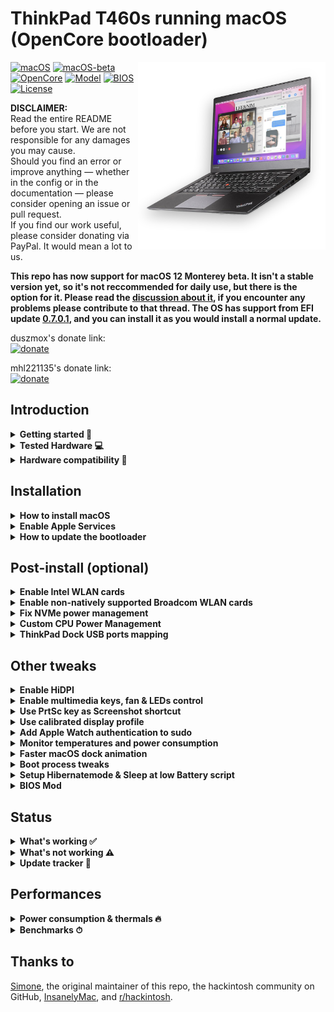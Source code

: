 # ThinkPad T460s running macOS (OpenCore bootloader)

<img align="right" src="/Images/t460s-monterey.png" alt="Lenovo Thinkpad T460s macOS Hackintosh OpenCore" width="300">

[![macOS](https://img.shields.io/badge/macOS-11.4-blue)](https://developer.apple.com/documentation/macos-release-notes)
[![macOS-beta](https://img.shields.io/badge/macOS–Beta-12_beta–1-orange)](https://developer.apple.com/documentation/macos-release-notes/macos-12-beta-release-notes)
[![OpenCore](https://img.shields.io/badge/OpenCore-0.7.0-green)](https://github.com/acidanthera/OpenCorePkg)
[![Model](https://img.shields.io/badge/Model-20F9*-lightgrey)](https://psref.lenovo.com/Product/ThinkPad_T460s)
[![BIOS](https://img.shields.io/badge/BIOS-1.51-yellow)](https://pcsupport.lenovo.com/us/en/products/laptops-and-netbooks/thinkpad-t-series-laptops/thinkpad-t460s/downloads/driver-list/component?name=BIOS%2FUEFI)
[![License](https://img.shields.io/badge/license-MIT-purple)](/LICENSE)

**DISCLAIMER:**  
Read the entire README before you start.
We are not responsible for any damages you may cause.  
Should you find an error or improve anything — whether in the config or in the documentation — please consider opening an issue or pull request.  
If you find our work useful, please consider donating via PayPal.
It would mean a lot to us.

**This repo has now support for macOS 12 Monterey beta. It isn't a stable version yet, so it's not reccommended for daily use, but there is the option for it. Please read the [discussion about it](https://github.com/simprecicchiani/ThinkPad-T460s-macOS-OpenCore/discussions/118), if you encounter any problems please contribute to that thread. The OS has support from EFI update [0.7.0.1](https://github.com/simprecicchiani/ThinkPad-T460s-macOS-OpenCore/releases/tag/0.7.0.1), and you can install it as you would install a normal update.**

duszmox's donate link:  
[![donate](https://img.shields.io/badge/-buy%20me%20a%20coffee-orange)](https://www.paypal.com/donate?hosted_button_id=UW5DT28YP3QQUS)

mhl221135's donate link:  
[![donate](https://img.shields.io/badge/-buy%20me%20a%20coffee-orange)](https://mhl221135.diaka.ua/donate)

## Introduction

<details>  
<summary><strong>Getting started 📖</strong></summary>
</br>

**Meet the bootloader:**

- [Why OpenCore](https://dortania.github.io/OpenCore-Install-Guide/why-oc.html)
- Dortania's [website](https://dortania.github.io)

**Recommended tools:**

- Plist editor [ProperTree](https://github.com/corpnewt/ProperTree)
- Handy-dandy ESP mounting script [MountEFI](https://github.com/corpnewt/MountEFI)

**Resources**

- [OpenCore](https://github.com/acidanthera/OpenCorePkg)
- [OC-little](https://github.com/daliansky/OC-little)
- [X1 Carbon config](https://github.com/tylernguyen/x1c6-hackintosh)
- [T460 config](https://github.com/MSzturc/Lenovo-T460-OpenCore)

</details>

</details>

<details>  
<summary><strong>Tested Hardware 💻</strong></summary>
</br>

| @duszmox's Model | Thinkpad T460s 20FAS2SV00                                                                                 |
| :--------------- | :-------------------------------------------------------------------------------------------------------- |
| Processor        | Core i7-6600U (2C, 2.6 / 3.4GHz, 4MB) vPro                                                                |
| Graphics         | Integrated Intel HD Graphics 520                                                                          |
| Memory           | 4GB Soldered + 8GB DIMM 2133MHz DDR4, dual-channel                                                        |
| Display          | 14" Full HD (1920x1080) IPS, non-touch                                                                    |
| Storage          | Samsung Evo 970 PRO 500GB NVMe SSD                                                                        |
| Ethernet         | Intel Ethernet Connection I219-LM (Jacksonville)                                                          |
| WLAN + Bluetooth | 11ac+BT, [Broadcom BCM94360CS2](/Guides/Replace-WLAN.md), 2x2 card                                        |
| Camera           | HD720p resolution, low light sensitive, fixed focus                                                       |
| Audio support    | HD Audio, Realtek ALC3245 codec, stereo speakers 1Wx2, dual array microphone, combo audio/microphone jack |
| Keyboard         | 6-row, spill-resistant, multimedia Fn keys, LED backlight                                                 |
| Battery          | Front Li-Polymer 3-cell (23Wh) and rear Li-Ion 3-cell (26Wh), both Integrated                             |

| @mhl221135's Model | Thinkpad T460s 20F90002\*\*                                                                               |
| :----------------- | :-------------------------------------------------------------------------------------------------------- |
| Processor          | Core i5-6300U (2C, 2.4 / 3.0GHz, 3MB)                                                                     |
| Graphics           | Integrated Intel HD Graphics 520                                                                          |
| Memory             | 4GB Soldered + 8GB DIMM 2133MHz DDR4, dual-channel                                                        |
| Display            | 14" Full HD (1920x1080) IPS, Touch (currently not supported)                                              |
| Storage            | Western Digital Black SN750 500GB NVMe SSD                                                                |
| Ethernet           | Intel Ethernet Connection I219-LM (Jacksonville)                                                          |
| WLAN + Bluetooth   | 11ac+BT, Intel® Dual Band Wireless-AC 8265, 2x2 card                                                      |
| Camera             | HD720p resolution, low light sensitive, fixed focus                                                       |
| Audio support      | HD Audio, Realtek ALC3245 codec, stereo speakers 1Wx2, dual array microphone, combo audio/microphone jack |
| Keyboard           | 6-row, spill-resistant, multimedia Fn keys, LED backlight                                                 |
| Battery            | Front Li-Polymer 3-cell (23Wh) and rear Li-Ion 3-cell (26Wh), both Integrated                             |

</details>

<details>  
<summary><strong>Hardware compatibility 🧰</strong></summary>
</br>

This EFI will suit any T460s regardless of CPU model<sup>[1](#CPU)</sup>, amount of RAM, display resolution<sup>[2](#Res)</sup> and internal storage<sup>[3](#NVMe)</sup>.

<a name="CPU">1</a>. Optional custom CPU Power Management guide.  
<a name="Res">2</a>. 1440p displays should change `NVRAM -> Add -> 7C436110-AB2A-4BBB-A880-FE41995C9F82 -> UIScale`:`2` to get proper scaling while booting.  
<a name="NVMe">3</a>. Follow NVMe fix guide below for NVMe drives.

This bootloader configuration will probably suit other 6th generation Thinkpads, but there could be some defacts (i. e. not working usb ports, can't connect any displays.. etc.). If you own a model other then a T460s check out these repositories:
| Maintainer | Model | Bootloader |
| :------------ | ----------: | ---------: |
| MSzturc | [T460](https://github.com/MSzturc/Lenovo-T460-OpenCore) | Opencore |
| duszmox | [X1 Carbon Gen 4](https://github.com/duszmox/ThinkPad-X1C4-macOS-OpenCore) | Opencore |
| Tluck | [T560/T460](https://github.com/tluck/Lenovo-T460-Clover) | Clover |

</details>

## Installation

<details>  
<summary><strong>How to install macOS</strong></summary>
</br>

1. [Create an installation media](https://dortania.github.io/OpenCore-Install-Guide/installer-guide/#making-the-installer)
1. Download the [latest EFI folder](https://github.com/simprecicchiani/ThinkPad-T460s-macOS-OpenCore/releases) and copy it into the ESP partiton
1. Change your BIOS settings according to the table below
1. Boot from the USB installer (press `F12` to choose boot volume) and [start the installation process](https://dortania.github.io/OpenCore-Install-Guide/installation/installation-process.html#booting-the-opencore-usb)

| Menu     |                   |                                 | Setting     |
| -------- | ----------------- | ------------------------------- | ----------- |
| Config   | USB               | UEFI BIOS Support               | `Enable `   |
|          | Power             | Intel SpeedStep Technology      | `Enable `   |
|          |                   | CPU Power Management            | `Enable `   |
|          | CPU               | Hyper-Threading Technology      | `Enable `   |
| Security | Security Chip     |                                 | `Disable `  |
|          | Memory Protection | Execution Prevention            | `Enable `   |
|          | Virtualization    | Intel Virtualization Technology | `Enable `   |
|          |                   | Intel VT-d Feature              | `Enable `   |
|          | Anti-Theft        | Computrace                      | `Disable `  |
|          | Secure Boot       |                                 | `Disable `  |
|          | Intel SGX         |                                 | `Disable `  |
|          | Device Guard      |                                 | `Disable `  |
| Startup  | UEFI/Legacy Boot  |                                 | `UEFI Only` |
|          | CSM Support       |                                 | `No`        |
|          | Boot Mode         |                                 | `Quick`     |

</details>

<details>  
<summary><strong>Enable Apple Services</strong></summary>
</br>

1. Run the following script in Terminal

```bash
git clone https://github.com/corpnewt/GenSMBIOS && cd GenSMBIOS && chmod +x GenSMBIOS.command && ./GenSMBIOS.command
```

2. Type `3` to Generate SMBIOS, then press ENTER
3. Type `MacbookPro13,1 5`, then press ENTER. Leave this Terminal window open.
4. Open `/EFI/OC/Config.plist` with any editor and navigate to `PlatformInfo -> Generic`
5. Add the script's last result to `MLB, SystemSerialNumber and SystemUUID`

```diff
<key>PlatformInfo</key>
<dict>
   <key>Generic</key>
   <array>
      </dict>
         <key>AdviseWindows</key>
         <false/>
         <key>SystemMemoryStatus</key>
         <string>Auto</string>
         <key>MLB</key>
+        <string>M0000000000000001</string>
         <key>ProcessorType</key>
         <integer>0</integer>
         <key>ROM</key>
         <data>ESIzRFVm</data>
         <key>SpoofVendor</key>
         <true/>
         <key>SystemProductName</key>
         <string>MacBookPro13,1</string>
         <key>SystemSerialNumber</key>
+        <string>W00000000001</string>
         <key>SystemUUID</key>
+        <string>00000000-0000-0000-0000-000000000000</string>
      </dict>
   </array>
</dict>
```

6. Save and reboot the system

</details>

<details>  
<summary><strong>How to update the bootloader</strong></summary>
</br>

1. Download the [latest release](https://github.com/simprecicchiani/ThinkPad-T460s-macOS-OpenCore/releases)
1. Copy and Paste your `PlatfromInfo`
1. Enable optional kexts if needed (NVMEFix, AirportItlwm, etc.)
1. Test the new bootloader with an USB stick (Set `BootProtect: None` whenever booting with external drives)
1. Customize boot preferences (skip picker, disable verbose, etc.)
1. Mount your ESP partition
1. Backup your old EFI folder and replace it with the new one

</details>

## Post-install (optional)

<details>  
<summary><strong>Enable Intel WLAN cards</strong></summary>
</br>
Two different drivers are under development for Intel WiFi support: `AirportItlwm.kext` and `AirPortOpenBSD.kext`. Do NOT use them both at the same time.

1. Open `/EFI/OC/Config.plist` with any editor
1. Add the content of [#intel-wlan.plist](/EFI/OC/#intel-wlan.plist)
1. Save and reboot the system

**Note:** When it comes to Airportitlwm.kext you have two options, Airportitlwm-11.kext
and Airportitlwm-12.kext. Choose the one corresponding to your macOS version, otherwise the wifi won't work.  

**Note 2:** The drivers provided in this repo are for Big Sur and Monterey only; if you're running a different version of macOS please use the corresponding [AirportItlwm.kext](https://github.com/OpenIntelWireless/itlwm/releases) or [AirPortOpenBSD.kext](https://github.com/a565109863/AirPortOpenBSD/releases/).


Optional: [Remove unnecessary firmware files from OpenIntelWireless drivers](/Guides/Clean-OpenIntelWireless.md).

</details>

<details>
<summary><strong>Enable non-natively supported Broadcom WLAN cards</strong></summary>
</br>

1. Download [AirportBrcmFixup](https://github.com/acidanthera/AirportBrcmFixup/releases) and
   [BrcmPatchRAM](https://github.com/acidanthera/BrcmPatchRAM/releases).
1. Copy AirportBrcmFixup.kext, BrcmBluetoothInjector.kext, BrcmFirmwareData.kext and BrcmPatchRAM3.kext to `/EFI/OC/Kexts`
1. Open `/EFI/OC/Config.plist` with any editor
1. Add the content of [#broadcom-wlan.plist](/EFI/OC/#broadcom-wlan.plist

1. Save and reboot the system

</details>

<details>  
<summary><strong>Fix NVMe power management</strong></summary>
</br>

1. Open `/EFI/OC/Config.plist` with any editor
1. Add the content of [#nvme-fix.plist](/EFI/OC/#nvme-fix.plist)
1. Save and reboot the system

</details>

<details>  
<summary><strong>Custom CPU Power Management</strong></summary>
</br>

1. Run the following script in Terminal

```bash
git clone https://github.com/corpnewt/CPUFriendFriend; cd CPUFriendFriend; chmod +x ./CPUFriendFriend.command; ./CPUFriendFriend.command
```

1. When asked, select preferred values
1. From the pop-up window, copy `ssdt_data.aml` into `/EFI/OC/ACPI/` folder (rename it if you'd like)
1. Open `/EFI/OC/Config.plist` with any editor
1. Add the content of [#cpu-pm.plist](/EFI/OC/#cpu-pm.plist) (make sure SSDT-PLUG.aml is disabled and match your new SSDT filename)
1. Save and reboot the system

</details>

<details>  
<summary><strong>ThinkPad Dock USB ports mapping</strong></summary>
</br>

I've never had one so there's a chance something might not be working. [USB mapping guide](https://dortania.github.io/OpenCore-Post-Install/usb/).

</details>

## Other tweaks

<details>  
<summary><strong>Enable HiDPI</strong></summary>
</br>

1. [Disable SIP](https://dortania.github.io/OpenCore-Install-Guide/troubleshooting/troubleshooting.html#disabling-sip)
1. Run the following script in Terminal
   ```bash
   bash -c "$(curl -fsSL https://raw.githubusercontent.com/xzhih/one-key-hidpi/master/hidpi.sh)"
   ```
1. Follow the instructions, then reboot
1. Re-enable SIP (if desired)

[Alternative method](https://github.com/bbhardin/A-Guide-to-MacOS-Scaled-Resolutions)

</details>

<details>  
<summary><strong>Enable multimedia keys, fan & LEDs control </strong></summary>
</br>

1. Download and install [YogaSMC-App-Release.dmg](https://github.com/zhen-zen/YogaSMC/releases) (both the pref-panel and app itself)
1. Open the app
1. Check the `launch on login` option

</details>

<details>  
<summary><strong>Use PrtSc key as Screenshot shortcut</strong></summary>
</br>

Super useful shortcut that I wish I had it on my previous MBP. Default is `⌘⇧5`.

1. Open SystemPreferences.app
1. Go under `Keyboard > Shortcuts > Screenshots`
1. Click on `Screenshot and recording options` field
1. Press `PrtSc` on your keyboard (it should came out as `F13`)

</details>

<details>  
<summary><strong>Use calibrated display profile</strong></summary>
</br>

NotebookCheck's calibrated profiles. Not all panel are the same, final result may vary.

1. Run one of the following script in Terminal
   - for 1440p displays
     ```bash
     cd ~/Library/ColorSync/Profiles; wget https://github.com/simprecicchiani/ThinkPad-T460s-macOS-OpenCore/raw/master/Files/DisplayColorProfiles/T460s_WQHD_VVX14T058J02.icm
     ```
   - for 1080p displays
     ```bash
     cd ~/Library/ColorSync/Profiles; wget https://github.com/simprecicchiani/ThinkPad-T460s-macOS-OpenCore/raw/master/Files/DisplayColorProfiles/T460s_FHD_N140HCE_EAA.icm
     ```
2. Go under `SystemPreferences > Displays > Colour`
3. Select the profile

<img src="/Images/display-profile.png" alt="Lenovo Thinkpad T460s macOS Hackintosh OpenCore" height="300">

</details>

<details>
<summary><strong>Add Apple Watch authentication to sudo</strong></summary>
</br>

If you have an Apple Watch and you already [replaced the build in WiFi card](/Guides/Replace-WLAN.md), you could enable authenticating as sudo with you Apple Watch using [pam-watch](https://github.com/biscuitehh/pam-watchid).

1. Download the latest [ZIP file](https://github.com/biscuitehh/pam-watchid/archive/main.zip)
2. Unzip, which by default creates a folder called pam-watchid-main.
3. Open Terminal and install it:

   - `$ cd ~/Downloads/pam-watchid-main`
   - `$ sudo make install`

4. Regsiter the new PAM module for sudo:

   - Edit /etc/pam.d/sudo
   - Add a new line under line 1 (which is a comment) containing:
     ```bash
     auth sufficient pam_watchid.so
     ```

That’s it. Now, whenever you use sudo, you have the option of using your Watch to authenticate.
<img src="/Images/AW-sudo.png" alt="Apple Watch authenticating with sudo" height="300">

   </details>

<details>  
<summary><strong>Monitor temperatures and power consumption</strong></summary>
</br>

1. Download and install [HWMonitor](https://github.com/kzlekk/HWSensors/releases)
1. Check `launch on login` (optional)

</details>

<details>  
<summary><strong>Faster macOS dock animation</strong></summary>
</br>

This enables auto-hide and speeds up the animation

1. Run the following script in Terminal
   ```bash
   defaults write com.apple.dock autohide-delay -float 0; defaults write com.apple.dock autohide-time-modifier -float 0.5; killall Dock
   ```
   </details>

<details>  
<summary><strong>Boot process tweaks</strong></summary>
</br>

| Menu |       |            | Setting    | What does it do?     |
| :--- | :---- | :--------- | :--------- | :------------------- |
| Misc | Boot  | ShowPicker | `False`    | Skip bootloader page |
| UEFI | Audio | PlayChime  | `Disabled` | Always silent boot   |

</details>
<details>  
<summary><strong>Setup Hibernatemode & Sleep at low Battery script</strong></summary>
</br>
<a href="https://www.tonymacx86.com/threads/release-sleeponlowbattery-solb.264785">Script that performs auto sleep/hibernate at low battery</a>
<br><br>
1.Open terminal
<br>
2.Enter commands below one by one
<br>
Settings for AC:

```
sudo pmset -c standby 1
sudo pmset -c hibernatemode 0
```

Setting for battery:

```
sudo pmset -b standby 1
sudo pmset -b standbydelayhigh 900
sudo pmset -b standbydelaylow 60
sudo pmset -b hibernatemode 25
sudo pmset -b highstandbythreshold 70
```

Settings for all:

```
sudo pmset -a acwake 0
sudo pmset -a lidwake 1
sudo pmset -a powernap 0
```

To restore default system settings run `pmset restoredefaults ` command

<details>  
<summary><strong>Commands description</strong></summary>
   
`acwake` - wake the machine when power source (AC/battery) is changed (value = 0/1)

`lidwake` - wake the machine when the laptop lid (or clamshell) is opened (value = 0/1)

`powernap` - enable/disable Power Nap on supported machines (value = 0/1)

`standbydelayhigh` and `standbydelaylow` specify the delay, in seconds,
before writing the hibernation image to disk and powering off memory for Standby.
standbydelayhigh is used when the remaining battery capacity is above `highstandbythreshold`(has a default value of 50 percent),
and standbydelaylow is used when the remaining battery capacity is below highstandbythreshold.

hibernatemode supports values of 0, 3, or 25.

To disable hibernation, set hibernatemode to 0.

`hibernatemode` = 0 by default on desktops. The system will not back memory up to persistent storage. The system must wake from the contents of memory; the system will lose context on power loss.

`hibernatemode` = 3 by default on portables. The system will store a copy of memory to persistent storage (the disk), and will power memory during sleep. The system will wake from memory, unless a power loss forces it to restore from hibernate image.

`hibernatemode` = 25 is only settable via pmset. The system will store a copy of memory to persistent storage (the disk), and will remove power to memory. The system will restore from disk image. If you want "hibernation" - slower sleeps, slower wakes, and better battery life, you should use this setting.<br><br>
[pmset Descriptions Source](https://www.dssw.co.uk/reference/pmset.html)

</details> <br><br>
</details>
<details>  
<summary><strong>BIOS Mod</strong></summary>
</br>

I know it can be scary at first but with the right amount of carefulness anyone can do it.  
Is it worth the effort and risk? I don't think so. I enjoyed it? 100%.  
A [brief guide referencing other guides](/Guides/Bios-Mod.md).

</details>

## Status

<details>  
<summary><strong>What's working ✅</strong></summary>
</br>
 
- [x] CPU Power Management `~1W on IDLE`
- [x] Intel HD 520 Graphics `incuding graphics acceleration`
- [x] USB ports
- [x] Internal camera `working fine on FaceTime, Skype, Zoom and others`
- [x] Sleep / Hibernatemode `25 or 3` / Wake / Shutdown / Reboot
- [x] Intel Gigabit Ethernet
- [x] Wifi, Bluetooth, Airdrop, Handoff, Continuity, Sidecar wireless `some functionalities may be buggy or broken on Intel WLAN cards`
- [x] iMessage, FaceTime, App Store, iTunes Store `Please generate your own SMBIOS`
- [x] Speakers and headphones combo jack 
- [x] Batteries
- [x] Keyboard map and hotkeys with [YogaSMC](https://github.com/zhen-zen/YogaSMC)
- [x] [Trackpad, Trackpoint and physical buttons](/Images/VoodooRMI-T460s-trackpad-gestures.gif) `all macOS gestures working thanks to VoodooRMI`
- [x] SIP and FileVault 2 can be turned on
- [x] HDMI `with digital audio passthrough`
- [x] SD Card Reader `slow r/w speed but works`

</details>

<details>  
<summary><strong>What's not working ⚠️</strong></summary>
</br>

- [ ] Some users reported Mini DisplayPort is broken for them with latest updates, but it's working for me just fine
- [ ] Safari DRM `Use Chromium engine to watch Apple TV+, Amazon Prime Video, Netflix and others`
- [ ] WWAN (needs to be implemented)
- [ ] Fingerprint Reader
- [ ] Touchscreen

</details>

<details>  
<summary><strong>Update tracker 🔄</strong></summary>
</br>

| [EFI Release](https://github.com/simprecicchiani/ThinkPad-T460s-macOS-OpenCore/releases)       | 0.7.0 |
| :--------------------------------------------------------------------------------------------- | :---- |
| [MacOS](https://www.apple.com/macos/)                                                          | 11.4 / 12 beta-1  |
| [OpenCore](https://github.com/acidanthera/OpenCorePkg/releases)                                | 0.7.0 |
| [Lilu](https://github.com/acidanthera/Lilu/releases)                                           | 1.5.4b |
| [VirtualSMC](https://github.com/acidanthera/VirtualSMC/releases)                               | 1.2.5b |
| [YogaSMC](https://github.com/zhen-zen/YogaSMC/releases)                                        | 1.5.1 |
| [WhateverGreen](https://github.com/acidanthera/WhateverGreen/releases)                         | 1.5.1b |
| [AppleALC](https://github.com/acidanthera/AppleALC/releases)                                   | 1.6.2b |
| [VoodooPS2Controller](https://github.com/acidanthera/VoodooPS2/releases)                       | 2.2.3 |
| [VoodooRMI](https://github.com/VoodooSMBus/VoodooRMI/releases)                                 | 1.3.3 |
| [IntelMausi](https://github.com/acidanthera/IntelMausi/releases)                               | 1.0.6 |
| [HibernationFixup](https://github.com/acidanthera/HibernationFixup/releases)                   | 1.4.0 |
| [CPUFriend](https://github.com/acidanthera/CPUFriend/releases)                                 | 1.2.3 |
| [NVMeFix](https://github.com/acidanthera/NVMeFix/releases)                                     | 1.0.8 |
| [RTCMemoryFixup](https://github.com/acidanthera/RTCMemoryFixup/releases)                       | 1.0.7 |
| [AirPortOpenBSD](https://github.com/a565109863/AirPortOpenBSD/releases/)                       | 2.0.6 |
| [AirportItlwm](https://github.com/OpenIntelWireless/itlwm/releases)                            | 2.0.0 |
| [IntelBluetoothFirmware](https://github.com/OpenIntelWireless/IntelBluetoothFirmware/releases) | 1.1.2 |
| [AppleBacklightSmoother](https://github.com/hieplpvip/AppleBacklightSmoother/releases)         | 1.0.2 |
| [BrightnessKeys](https://github.com/acidanthera/BrightnessKeys/releases)                       | 1.0.2 |
| [Sinetek-rtsx](https://github.com/cholonam/Sinetek-rtsx/releases)                              | 9.0   |

</details>

## Performances

<details>  
<summary><strong>Power consumption & thermals 🔥</strong></summary>
</br>

| Idle State                | Max Frequency                 | 2 Thread Frequency            | All Thread Frequency          | GPU Max Frequency             |
| ------------------------- | ----------------------------- | ----------------------------- | ----------------------------- | ----------------------------- |
| ![](/Images/ipg-idle.png) | ![](/Images/ipg-max-freq.png) | ![](/Images/ipg-two-freq.png) | ![](/Images/ipg-all-freq.png) | ![](/Images/ipg-gpu-freq.png) |

</details>

<details>  
<summary><strong>Benchmarks ⏱</strong></summary>
</br>

| CPU            | Single-Core | Multi-Core |
| :------------- | ----------: | ---------: |
| Cinebench r20  |         348 |        842 |
| Geekbench 5    |         809 |       1862 |
| **GPU**        |  **OpenCL** |  **Metal** |
| Geekbench 5    |        4417 |       4179 |
| BruceX Test 5K |             |      104'' |

<small>macOS 10.15.7, EFI release 0.6.2</small>

| CPU           | Single-Core | Multi-Core |
| :------------ | ----------: | ---------: |
| Cinebench r23 |             |       2175 |

<small>macOS 11.1, EFI release 0.6.5</small>

</details>

## Thanks to

[Simone](https://github.com/simprecicchiani), the original maintainer of this repo,
the hackintosh community on GitHub,
[InsanelyMac](https://www.insanelymac.com/forum/), and
[r/hackintosh](https://www.reddit.com/r/hackintosh/).
